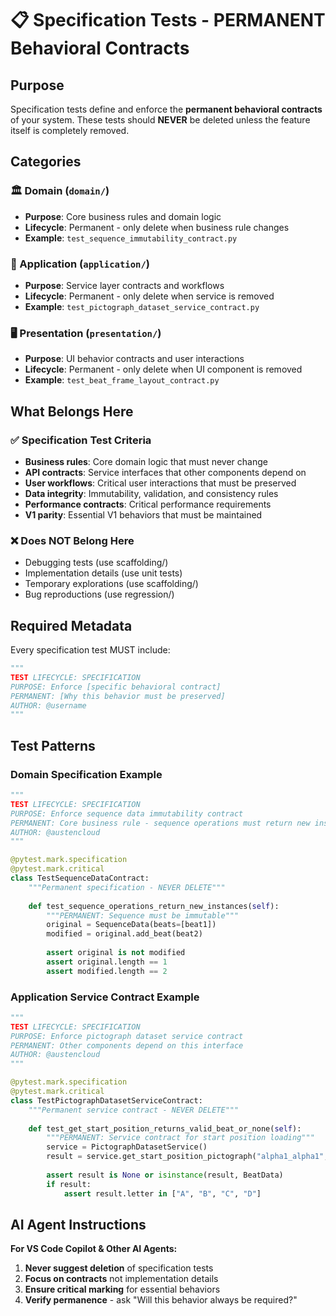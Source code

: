 # 📋 Specification Tests - PERMANENT Behavioral Contracts

## Purpose
Specification tests define and enforce the **permanent behavioral contracts** of your system. These tests should **NEVER** be deleted unless the feature itself is completely removed.

## Categories

### 🏛️ Domain (`domain/`)
- **Purpose**: Core business rules and domain logic
- **Lifecycle**: Permanent - only delete when business rule changes
- **Example**: `test_sequence_immutability_contract.py`

### 🔧 Application (`application/`)
- **Purpose**: Service layer contracts and workflows
- **Lifecycle**: Permanent - only delete when service is removed
- **Example**: `test_pictograph_dataset_service_contract.py`

### 🖥️ Presentation (`presentation/`)
- **Purpose**: UI behavior contracts and user interactions
- **Lifecycle**: Permanent - only delete when UI component is removed
- **Example**: `test_beat_frame_layout_contract.py`

## What Belongs Here

### ✅ Specification Test Criteria
- **Business rules**: Core domain logic that must never change
- **API contracts**: Service interfaces that other components depend on
- **User workflows**: Critical user interactions that must be preserved
- **Data integrity**: Immutability, validation, and consistency rules
- **Performance contracts**: Critical performance requirements
- **V1 parity**: Essential V1 behaviors that must be maintained

### ❌ Does NOT Belong Here
- Debugging tests (use scaffolding/)
- Implementation details (use unit tests)
- Temporary explorations (use scaffolding/)
- Bug reproductions (use regression/)

## Required Metadata

Every specification test MUST include:

```python
"""
TEST LIFECYCLE: SPECIFICATION
PURPOSE: Enforce [specific behavioral contract]
PERMANENT: [Why this behavior must be preserved]
AUTHOR: @username
"""
```

## Test Patterns

### Domain Specification Example
```python
"""
TEST LIFECYCLE: SPECIFICATION
PURPOSE: Enforce sequence data immutability contract
PERMANENT: Core business rule - sequence operations must return new instances
AUTHOR: @austencloud
"""

@pytest.mark.specification
@pytest.mark.critical
class TestSequenceDataContract:
    """Permanent specification - NEVER DELETE"""
    
    def test_sequence_operations_return_new_instances(self):
        """PERMANENT: Sequence must be immutable"""
        original = SequenceData(beats=[beat1])
        modified = original.add_beat(beat2)
        
        assert original is not modified
        assert original.length == 1
        assert modified.length == 2
```

### Application Service Contract Example
```python
"""
TEST LIFECYCLE: SPECIFICATION
PURPOSE: Enforce pictograph dataset service contract
PERMANENT: Other components depend on this interface
AUTHOR: @austencloud
"""

@pytest.mark.specification
@pytest.mark.critical
class TestPictographDatasetServiceContract:
    """Permanent service contract - NEVER DELETE"""
    
    def test_get_start_position_returns_valid_beat_or_none(self):
        """PERMANENT: Service contract for start position loading"""
        service = PictographDatasetService()
        result = service.get_start_position_pictograph("alpha1_alpha1", "diamond")
        
        assert result is None or isinstance(result, BeatData)
        if result:
            assert result.letter in ["A", "B", "C", "D"]
```

## AI Agent Instructions

**For VS Code Copilot & Other AI Agents:**

1. **Never suggest deletion** of specification tests
2. **Focus on contracts** not implementation details
3. **Ensure critical marking** for essential behaviors
4. **Verify permanence** - ask "Will this behavior always be required?"
